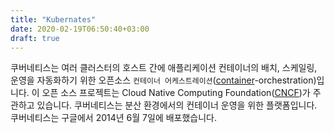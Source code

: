 ```yaml
---
title: "Kubernates"
date: 2020-02-19T06:50:40+03:00
draft: true
---
```


쿠버네티스는 여러 클러스터의 호스트 간에 애플리케이션 컨테이너의 배치, 스케일링, 운영을 자동화하기 위한 오픈소스 `컨테이너 어케스트레이션`([container](https://en.wikipedia.org/wiki/Operating-system-level_virtualization)-orchestration)입니다. 이 오픈 소스 프로젝트는 Cloud Native Computing Foundation([CNCF](https://www.cncf.io/about))가 주관하고 있습니다. 쿠버네티스는 분산 환경에서의 컨테이너 운영을 위한 플랫폼입니다. 쿠버네티스는 구글에서 2014년 6월 7일에 배포했습니다.

